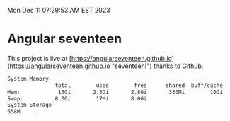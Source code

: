 Mon Dec 11 07:29:53 AM EST 2023

# Angular seventeen


This project is live at [https://angularseventeen.github.io](https://angularseventeen.github.io "seventeen!") thanks to Github.

```bash
System Memory
               total        used        free      shared  buff/cache   available
Mem:            15Gi       2.3Gi       2.8Gi       330Mi        10Gi        12Gi
Swap:          8.0Gi        17Mi       8.0Gi
System Storage
658M	.
```
